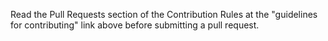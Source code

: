Read the Pull Requests section of the Contribution Rules at the "guidelines for contributing" link above before submitting a pull request.
